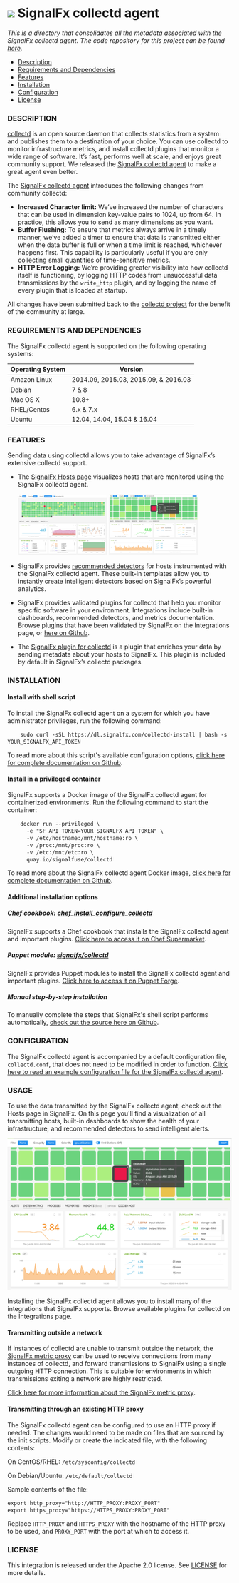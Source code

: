 # ![](https://github.com/signalfx/integrations/tree/master/collectd/img/integration_signalfx.png) SignalFx collectd agent

_This is a directory that consolidates all the metadata associated with the SignalFx collectd agent. The code repository for this project can be found [here](https://github.com/signalfx/collectd/)._

- [Description](#description)
- [Requirements and Dependencies](#requirements-and-dependencies)
- [Features](#features)
- [Installation](#installation)
- [Configuration](#configuration)
- [License](#license)

### DESCRIPTION

[collectd](http://collectd.org) is an open source daemon that collects statistics from a system and publishes them to a destination of your choice. You can use collectd to monitor infrastructure metrics, and install collectd plugins that monitor a wide range of software. It’s fast, performs well at scale, and enjoys great community support. We released the [SignalFx collectd agent](https://github.com/signalfx/collectd) to make a great agent even better.

The [SignalFx collectd agent](https://github.com/signalfx/collectd) introduces the following changes from community collectd:

* **Increased Character limit:** We’ve increased the number of characters that can be used in dimension key-value pairs to 1024, up from 64. In practice, this allows you to send as many dimensions as you want.
* **Buffer Flushing:** To ensure that metrics always arrive in a timely manner, we’ve added a timer to ensure that data is transmitted either when the data buffer is full or when a time limit is reached, whichever happens first. This capability is particularly useful if you are only collecting small quantities of time-sensitive metrics.
* **HTTP Error Logging:** We’re providing greater visibility into how collectd itself is functioning, by logging HTTP codes from unsuccessful data transmissions by the `write_http` plugin, and by logging the name of every plugin that is loaded at startup.

All changes have been submitted back to the [collectd project](http://collectd.org) for the benefit of the community at large.

### REQUIREMENTS AND DEPENDENCIES

The SignalFx collectd agent is supported on the following operating systems:

| Operating System  | Version        |
|-----------|----------------|
| Amazon Linux | 2014.09, 2015.03, 2015.09, & 2016.03 |
| Debian  | 7 & 8 |
| Mac OS X | 10.8+ |
| RHEL/Centos | 6.x & 7.x |
| Ubuntu  | 12.04, 14.04, 15.04 & 16.04 |

### FEATURES

Sending data using collectd allows you to take advantage of SignalFx’s extensive collectd support.

- The [SignalFx Hosts page](http://docs.signalfx.com/en/latest/built-in-content/host-nav.html) visualizes hosts that are monitored using the SignalFx collectd agent.

  [<img src='./img/collectdhostspage.png' width=200px>](./img/collectdhostspage.png) [<img src='./img/hostspagesinglehost.png' width=200px>](./img/hostspagesinglehost.png)
  
- SignalFx provides [recommended detectors](http://docs.signalfx.com/en/latest/built-in-content/recommended-detectors.html) for hosts instrumented with the SignalFx collectd agent. These built-in templates allow you to instantly create intelligent detectors based on SignalFx’s powerful analytics.
  
- SignalFx provides validated plugins for collectd that help you monitor specific software in your environment. Integrations include built-in dashboards, recommended detectors, and metrics documentation. Browse plugins that have been validated by SignalFx on the Integrations page, or [here on Github](http://signalfx.github.io).
- The [SignalFx plugin for collectd](https://github.com/signalfx/integrations/tree/master/collectd-signalfx) is a plugin that enriches your data by sending metadata about your hosts to SignalFx. This plugin is included by default in SignalFx’s collectd packages.

### INSTALLATION

#### Install with shell script

To install the SignalFx collectd agent on a system for which you have administrator privileges, run the following command:

        sudo curl -sSL https://dl.signalfx.com/collectd-install | bash -s YOUR_SIGNALFX_API_TOKEN
        
To read more about this script's available configuration options, [click here for complete documentation on Github](https://github.com/signalfx/signalfx-collectd-installer/blob/master/README.md).

#### Install in a privileged container

SignalFx supports a Docker image of the SignalFx collectd agent for containerized environments. Run the following command to start the container:

        docker run --privileged \
          -e "SF_API_TOKEN=YOUR_SIGNALFX_API_TOKEN" \
          -v /etc/hostname:/mnt/hostname:ro \
          -v /proc:/mnt/proc:ro \
          -v /etc:/mnt/etc:ro \
          quay.io/signalfuse/collectd

To read more about the SignalFx collectd agent Docker image, [click here for complete documentation on Github](https://github.com/signalfx/docker-collectd). 

#### Additional installation options

##### Chef cookbook: [chef_install_configure_collectd](https://supermarket.chef.io/cookbooks/chef_install_configure_collectd)

SignalFx supports a Chef cookbook that installs the SignalFx collectd agent and important plugins. [Click here to access it on Chef Supermarket](https://supermarket.chef.io/cookbooks/chef_install_configure_collectd).

##### Puppet module: [signalfx/collectd](https://forge.puppet.com/signalfx/collectd)

SignalFx provides Puppet modules to install the SignalFx collectd agent and important plugins. [Click here to access it on Puppet Forge](https://forge.puppet.com/signalfx/collectd).

##### Manual step-by-step installation

To manually complete the steps that SignalFx's shell script performs automatically, [check out the source here on Github](https://github.com/signalfx/signalfx-collectd-installer/blob/master/install.sh). 

### CONFIGURATION

The SignalFx collectd agent is accompanied by a default configuration file, `collectd.conf`, that does not need to be modified in order to function. [Click here to read an example configuration file for the SignalFx collectd agent](https://github.com/signalfx/integrations/tree/master/collectd/collectd.conf). 

### USAGE

To use the data transmitted by the SignalFx collectd agent, check out the Hosts page in SignalFx. On this page you'll find a visualization of all transmitting hosts, built-in dashboards to show the health of your infrastructure, and recommended detectors to send intelligent alerts. 

![](./img/hostspagesinglehost.png)

Installing the SignalFx collectd agent allows you to install many of the integrations that SignalFx supports. Browse available plugins for collectd on the Integrations page. 

#### Transmitting outside a network

If instances of collectd are unable to transmit outside the network, the [SignalFx metric proxy](https://github.com/signalfx/integrations/tree/master/metricproxy)[](sfx_link:metricproxy) can be used to receive connections from many instances of collectd, and forward transmissions to SignalFx using a single outgoing HTTP connection. This is suitable for environments in which transmissions exiting a network are highly restricted.

[Click here for more information about the SignalFx metric proxy](https://github.com/signalfx/integrations/tree/master/metricproxy)[](sfx_link:metricproxy).

#### Transmitting through an existing HTTP proxy

The SignalFx collectd agent can be configured to use an HTTP proxy if needed. The changes would need to be made on files that are sourced by the init scripts. Modify or create the indicated file, with the following contents:

On CentOS/RHEL: `/etc/sysconfig/collectd`

On Debian/Ubuntu: `/etc/default/collectd`

Sample contents of the file:
```
export http_proxy="http://HTTP_PROXY:PROXY_PORT"
export https_proxy="https://HTTPS_PROXY:PROXY_PORT"
```

Replace `HTTP_PROXY` and `HTTPS_PROXY` with the hostname of the HTTP proxy to be used, and `PROXY_PORT` with the port at which to access it.

### LICENSE

This integration is released under the Apache 2.0 license. See [LICENSE](./LICENSE) for more details.

